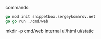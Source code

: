 commands:
```go
go mod init snippetbox.sergeykomarov.net
go go run ./cmd/web
```

mkdir -p cmd/web internal ui/html ui/static